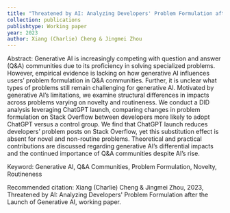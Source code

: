 ```yaml
---
title: "Threatened by AI: Analyzing Developers' Problem Formulation after the Launch of Generative AI"
collection: publications
publishtype: Working paper
year: 2023
author: Xiang (Charlie) Cheng & Jingmei Zhou
---
```


Abstract: Generative AI is increasingly competing with question and answer (Q&A) communities due to its proficiency in solving specialized problems. However, empirical evidence is lacking on how generative AI influences users’ problem formulation in Q&A communities. Further, it is unclear what types of problems still remain challenging for generative AI. Motivated by generative AI’s limitations, we examine structural differences in impacts across problems varying on novelty and routineness. We conduct a DID analysis leveraging ChatGPT launch, comparing changes in problem formulation on Stack Overflow between developers more likely to adopt ChatGPT versus a control group. We find that ChatGPT launch reduces developers’ problem posts on Stack Overflow, yet this substitution effect is absent for novel and non-routine problems. Theoretical and practical contributions are discussed regarding generative AI’s differential impacts and the continued importance of Q&A communities despite AI’s rise.

Keyword: Generative AI, Q&A Communities,  Problem Formulation, Novelty, Routineness

Recommended citation: Xiang (Charlie) Cheng & Jingmei Zhou, 2023, Threatened by AI: Analyzing Developers' Problem Formulation after the Launch of Generative AI, working paper. 

